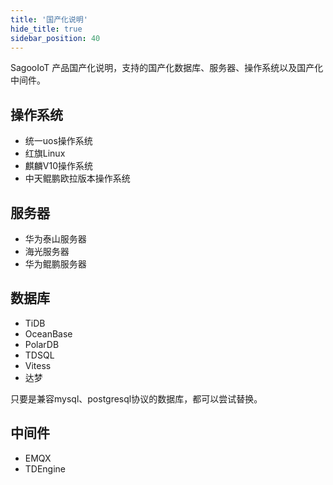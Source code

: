 ```yaml
---
title: '国产化说明'
hide_title: true
sidebar_position: 40
---
```


SagooIoT 产品国产化说明，支持的国产化数据库、服务器、操作系统以及国产化中间件。

## 操作系统

* 统一uos操作系统
* 红旗Linux
* 麒麟V10操作系统
* 中天鲲鹏欧拉版本操作系统

## 服务器

* 华为泰山服务器
* 海光服务器
* 华为鲲鹏服务器

## 数据库

* TiDB
* OceanBase
* PolarDB
* TDSQL
* Vitess
* 达梦

只要是兼容mysql、postgresql协议的数据库，都可以尝试替换。

## 中间件	
* EMQX
* TDEngine

